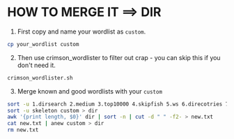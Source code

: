 # HOW TO MERGE IT ==> DIR
1. First copy and name your wordlist as `custom`.
```bash
cp your_wordlist custom
```
2. Then use crimson_wordlister to filter out crap - you can skip this if you don't need it.
```bash
crimson_wordlister.sh
```
3. Merge known and good wordlists with your `custom`
```bash
sort -u 1.dirsearch 2.medium 3.top10000 4.skipfish 5.ws 6.direcotries 7.backups >> skeleton
sort -u skeleton custom > dir
awk '{print length, $0}' dir | sort -n | cut -d " " -f2- > new.txt
cat new.txt | anew custom > dir
rm new.txt
```
